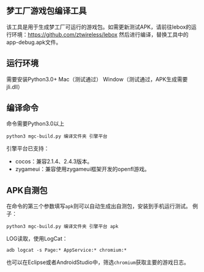 ## 梦工厂游戏包编译工具
该工具是用于生成梦工厂可运行的游戏包。如需更新测试APK，请前往lebox的运行环境：https://github.com/ztwireless/lebox
然后进行编译，替换工具中的app-debug.apk文件。

## 运行环境
需要安装Python3.0+
Mac（测试通过）
Window（测试通过，APK生成需要jli.dll）

## 编译命令
命令需要Python3.0以上
```shell
python3 mgc-build.py 编译文件夹 引擎平台
```
引擎平台已支持：
- cocos：兼容2.1.4、2.4.3版本。
- zygameui：兼容使用zygameui框架开发的openfl游戏。

## APK自测包
在命令的第三个参数填写`apk`则可以自动生成出自测包，安装到手机运行测试。
例子：
```shell
python3 mgc-build.py 编译文件夹 引擎平台 apk
```
LOG读取，使用LogCat：
```shell 
adb logcat -s Page:* AppService:* chromium:*
```
也可以在Eclipse或者AndroidStudio中，筛选`chromium`获取主要的游戏日志。
